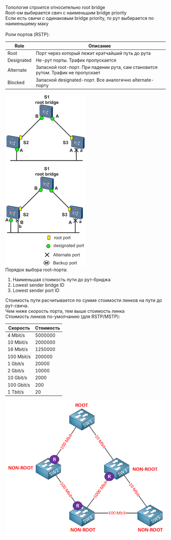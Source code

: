 Топология строится относительно root bridge  
Root-ом выбирается свич с наименьшим bridge priority  
Если есть свичи с одинаковым bridge priority, то рут выбирается по наименьшему маку  
<br>
Роли портов (RSTP):  

| Role          | Описание                                                                          |
|---------------|-----------------------------------------------------------------------------------|
| Root          | Порт через который лежит кратчайший путь до рута                                  |
| Designated    | Не-рут порты. Трафик пропускается                                                 |
| Alternate     | Запасной root-порт. При падении рута, сам становится рутом. Трафик не пропускает  |
| Blocked       | Запасной designated-порт. Все аналогично alternate-порту                          |
![Spanning Tree topology](../../images/stp.png)
<br>
Порядок выбора root-порта:
1. Наименьшая стоимость пути до рут-бриджа
2. Lowest sender bridge ID
3. Lowest sender port ID

Стоимость пути расчитывается по сумме стоимости линков на пути до рут-свича.  
Чем ниже скорость порта, тем выше стоимость линка  
Стоимость линков по-умолчанию (для RSTP/MSTP):  

| Скорость      | Стоимость |
|---------------|-----------|
| 4 Mbit/s      | 5000000   |
| 10 Mbit/s     | 2000000   |
| 16 Mbit/s     | 1250000   |
| 100 Mbit/s    | 200000    |
| 1 Gbit/s      | 20000     |
| 2 Gbit/s      | 10000     |
| 10 Gbit/s     | 2000      |
| 100 Gbit/s    | 200       |
| 1 Tbit/s      | 20        |

![Path cost calculation](../../images/spanning-tree-cost-root-port.png)